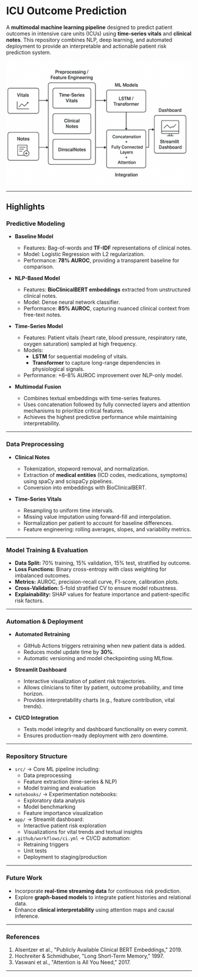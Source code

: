 # ICU Outcome Prediction

A **multimodal machine learning pipeline** designed to predict patient outcomes in intensive care units (ICUs) using **time-series vitals** and **clinical notes**. This repository combines NLP, deep learning, and automated deployment to provide an interpretable and actionable patient risk prediction system.

![ICU Outcome Prediction Pipeline](extras/Overview.png)

---

## Highlights

### Predictive Modeling

- **Baseline Model**
  - Features: Bag-of-words and **TF-IDF** representations of clinical notes.
  - Model: Logistic Regression with L2 regularization.
  - Performance: **78% AUROC**, providing a transparent baseline for comparison.

- **NLP-Based Model**
  - Features: **BioClinicalBERT embeddings** extracted from unstructured clinical notes.
  - Model: Dense neural network classifier.
  - Performance: **85% AUROC**, capturing nuanced clinical context from free-text notes.

- **Time-Series Model**
  - Features: Patient vitals (heart rate, blood pressure, respiratory rate, oxygen saturation) sampled at high frequency.
  - Models: 
    - **LSTM** for sequential modeling of vitals.
    - **Transformer** to capture long-range dependencies in physiological signals.
  - Performance: +6–8% AUROC improvement over NLP-only model.

- **Multimodal Fusion**
  - Combines textual embeddings with time-series features.
  - Uses concatenation followed by fully connected layers and attention mechanisms to prioritize critical features.
  - Achieves the highest predictive performance while maintaining interpretability.

---

### Data Preprocessing

- **Clinical Notes**
  - Tokenization, stopword removal, and normalization.
  - Extraction of **medical entities** (ICD codes, medications, symptoms) using spaCy and scispaCy pipelines.
  - Conversion into embeddings with BioClinicalBERT.

- **Time-Series Vitals**
  - Resampling to uniform time intervals.
  - Missing value imputation using forward-fill and interpolation.
  - Normalization per patient to account for baseline differences.
  - Feature engineering: rolling averages, slopes, and variability metrics.

---

### Model Training & Evaluation

- **Data Split:** 70% training, 15% validation, 15% test, stratified by outcome.
- **Loss Functions:** Binary cross-entropy with class weighting for imbalanced outcomes.
- **Metrics:** AUROC, precision-recall curve, F1-score, calibration plots.
- **Cross-Validation:** 5-fold stratified CV to ensure model robustness.
- **Explainability:** SHAP values for feature importance and patient-specific risk factors.

---

### Automation & Deployment

- **Automated Retraining**
  - GitHub Actions triggers retraining when new patient data is added.
  - Reduces model update time by **30%**.
  - Automatic versioning and model checkpointing using MLflow.

- **Streamlit Dashboard**
  - Interactive visualization of patient risk trajectories.
  - Allows clinicians to filter by patient, outcome probability, and time horizon.
  - Provides interpretability charts (e.g., feature contribution, vital trends).

- **CI/CD Integration**
  - Tests model integrity and dashboard functionality on every commit.
  - Ensures production-ready deployment with zero downtime.

---

### Repository Structure

- `src/` → Core ML pipeline including:
  - Data preprocessing
  - Feature extraction (time-series & NLP)
  - Model training and evaluation
- `notebooks/` → Experimentation notebooks:
  - Exploratory data analysis
  - Model benchmarking
  - Feature importance visualization
- `app/` → Streamlit dashboard:
  - Interactive patient risk exploration
  - Visualizations for vital trends and textual insights
- `.github/workflows/ci.yml` → CI/CD automation:
  - Retraining triggers
  - Unit tests
  - Deployment to staging/production

---

### Future Work

- Incorporate **real-time streaming data** for continuous risk prediction.
- Explore **graph-based models** to integrate patient histories and relational data.
- Enhance **clinical interpretability** using attention maps and causal inference.

---

### References

1. Alsentzer et al., "Publicly Available Clinical BERT Embeddings," 2019.  
2. Hochreiter & Schmidhuber, "Long Short-Term Memory," 1997.  
3. Vaswani et al., "Attention is All You Need," 2017.  

---

